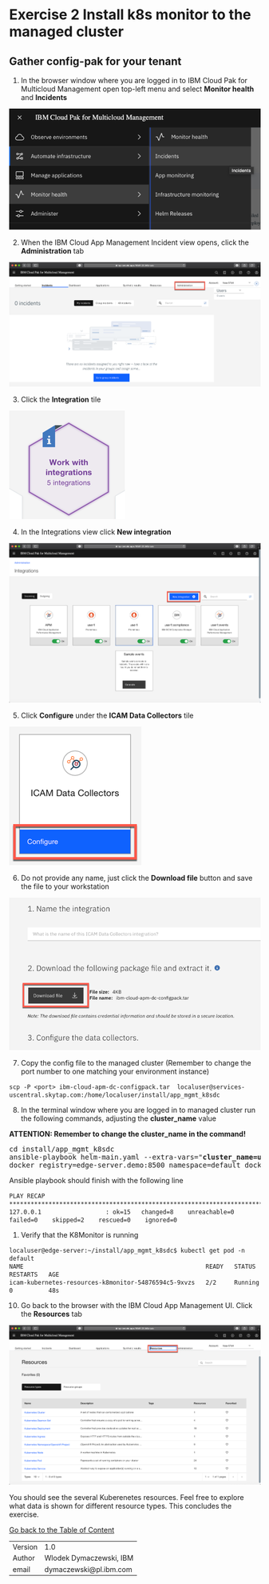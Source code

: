 # Exercise 2 Install k8s monitor to the managed cluster

## Gather config-pak for your tenant

1. In the browser window where you are logged in to IBM Cloud Pak for Multicloud Management open top-left menu and select **Monitor health** and **Incidents**

![](images/2020-01-11-15-49-50.png)

2. When the IBM Cloud App Management Incident view opens, click the **Administration** tab

![](images/2020-01-11-15-53-05.png)

3. Click the **Integration** tile

![](images/2020-01-11-15-54-20.png)

4. In the Integrations view click **New integration**

![](images/2020-01-11-15-56-13.png)

5. Click **Configure** under the **ICAM Data Collectors** tile

![](images/2020-01-11-15-58-46.png)

6. Do not provide any name, just click the **Download file** button and save the file to your workstation

![](images/2020-01-11-16-01-29.png)

7. Copy the config file to the managed cluster (Remember to change the port number to one matching your environment instance)
```
scp -P <port> ibm-cloud-apm-dc-configpack.tar  localuser@services-uscentral.skytap.com:/home/localuser/install/app_mgmt_k8sdc
```

8. In the terminal window where you are logged in to managed cluster run the following commands, adjusting the **cluster_name** value
   
**ATTENTION: Remember to change the cluster_name in the command!**   
<pre>
cd install/app_mgmt_k8sdc
ansible-playbook helm-main.yaml --extra-vars="<b>cluster_name=user1</b> release_name=icam-kubernetes-resources \
docker_registry=edge-server.demo:8500 namespace=default docker_group=default tls_enabled=true"
</pre>

Ansible playbook should finish with the following line
```
PLAY RECAP ****************************************************************************************************************************
127.0.0.1                  : ok=15   changed=8    unreachable=0    failed=0    skipped=2    rescued=0    ignored=0   
```

1. Verify that the K8Monitor is running
```
localuser@edge-server:~/install/app_mgmt_k8sdc$ kubectl get pod -n default
NAME                                                   READY   STATUS    RESTARTS   AGE
icam-kubernetes-resources-k8monitor-54876594c5-9xvzs   2/2     Running   0          48s
```

10. Go back to the browser with the IBM Cloud App Management UI. Click the **Resources** tab

![](images/2020-01-11-17-25-42.png)

You should see the several Kuberenetes resources. Feel free to explore what data is shown for different resource types. This concludes the exercise.

[Go back to the Table of Content](../Exercise0/README.md)

<table>
  <tr>
    <td>Version</td>
    <td>1.0</td>
  </tr>
  <tr>
    <td>Author</td>
    <td>Wlodek Dymaczewski, IBM</td>
  </tr>
  <tr>
    <td>email</td>
    <td>dymaczewski@pl.ibm.com</td>
  </tr>
</table>